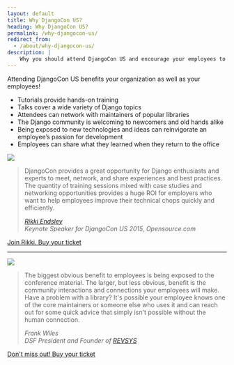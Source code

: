 ```yaml
---
layout: default
title: Why DjangoCon US?
heading: Why DjangoCon US?
permalink: /why-djangocon-us/
redirect_from:
  - /about/why-djangocon-us/
description: |
    Why you should attend DjangoCon US and encourage your employees to attend
---
```


Attending DjangoCon US benefits your organization as well as your employees!

- Tutorials provide hands-on training
- Talks cover a wide variety of Django topics
- Attendees can network with maintainers of popular libraries
- The Django community is welcoming to newcomers and old hands alike
- Being exposed to new technologies and ideas can reinvigorate an employee’s passion for development
- Employees can share what they learned when they return to the office

<section
    class="photo-hero tint-teal"
    data-interchange="[/static/img/home-testimonial.jpg, medium]"
    >
    <img class="hide-for-medium" src="/static/img/home-testimonial-mobile.jpg">
    <div class="row hero-content">
        <div class="column medium-8 medium-centered">
            <blockquote>
                <p>DjangoCon provides a great opportunity for Django enthusiasts and experts to meet, network, and share experiences and best practices. The quantity of training sessions mixed with case studies and networking opportunities provides a huge ROI for employers who want to help employees improve their technical chops quickly and efficiently.</p>
                <cite><a href="https://twitter.com/rikkiends">Rikki Endsley</a><br>
                    Keynote Speaker for DjangoCon US 2015, Opensource.com
                </cite>
            </blockquote>
            <a href="https://ti.to/defna/djangocon-us-2017" class="button secondary">Join Rikki. Buy your ticket</a>
        </div>
    </div>
</section>

<hr>

<section
    class="photo-hero tint-orange"
    data-interchange="[/static/img/about.jpg, medium]"
    >
    <img class="hide-for-medium" src="/static/img/about-mobile.jpg">
    <div class="row hero-content">
        <div class="column medium-6 medium-offset-6">
            <blockquote>
                <p>The biggest obvious benefit to employees is being exposed to the conference material. The larger, but less obvious, benefit is the community interactions and connections your employees will make. Have a problem with a library? It's possible your employee knows one of the core maintainers or someone else who uses it and can reach out for some quick advice that simply isn't possible without the human connection. </p>
                <cite>Frank Wiles<br>
                    DSF President and Founder of <a href="http://www.revsys.com/">REVSYS</a>
                </cite>
            </blockquote>
            <a href="https://ti.to/defna/djangocon-us-2017" class="button">Don't miss out! Buy your ticket</a>
        </div>
    </div>
</section>
